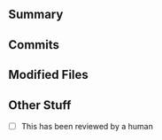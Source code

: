 ## Summary

<!-- Diff summary - START -->

<!-- Diff summary - END -->

## Commits

<!-- Diff commits - START -->

<!-- Diff commits - END -->

## Modified Files

<!-- Diff files - START -->

<!-- Diff files - END -->

## Other Stuff

- [ ] This has been reviewed by a human
